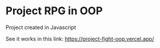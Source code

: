 # Project RPG in OOP

Project created in Javascript 

See it works in this link: https://project-fight-oop.vercel.app/